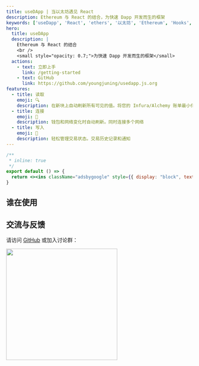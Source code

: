 ```yaml
---
title: useDApp | 当以太坊遇见 React
description: Ethereum 与 React 的结合，为快速 Dapp 开发而生的框架
keywords: ['useDapp', 'React', 'ethers', '以太坊', 'Ethereum', 'Hooks', 'create-eth-app', 'DApp']
hero:
  title: useDApp
  description: |
    Ethereum 与 React 的结合
    <br />
    <small style="opacity: 0.7;">为快速 Dapp 开发而生的框架</small>
  actions:
    - text: 立即上手
      link: /getting-started
    - text: GitHub
      link: https://github.com/youngjuning/usedapp.js.org
features:
  - title: 读取
    emoji: 🔍
    description: 在新块上自动刷新所有可见的值。将您的 Infura/Alchemy 账单最小化，通过将所有调用压缩到单个多调用中。
  - title: 连接
    emoji: 🔗
    description: 钱包和网络变化时自动刷新。同时连接多个网络
  - title: 写入
    emoji: 🎨
    description: 轻松管理交易状态。交易历史记录和通知
---
```


```jsx
/**
 * inline: true
 */
export default () => {
  return <><ins className="adsbygoogle" style={{ display: "block", textAlign:"center" }} data-ad-layout="in-article" data-ad-format="fluid" data-ad-client="ca-pub-7029815294762181" data-ad-slot="4525171313"></ins><script>(adsbygoogle = window.adsbygoogle || []).push({});</script></>
}
```

## 谁在使用

<WhoAreUsing></WhoAreUsing>

## 交流与反馈

请访问 [GitHub](https://github.com/youngjuning/usedapp.js.org) 或加入讨论群：

<div>
  <img data-type="Telegram" src="https://cdn.jsdelivr.net/gh/youngjuning/images@main/1683342702064.png" width="300" />
</div>
